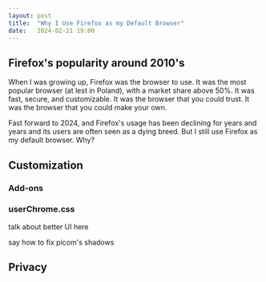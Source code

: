 ```yaml
---
layout: post
title:  "Why I Use Firefox as my Default Browser"
date:   2024-02-21 19:00
---
```


## Firefox's popularity around 2010's

When I was growing up, Firefox was the browser to use. It was the most popular
browser (at lest in Poland), with a market share above 50%. It was fast, secure,
and customizable. It was the browser that you could trust. It was the browser
that you could make your own.

Fast forward to 2024, and Firefox's usage has been declining for years and years
and its users are often seen as a dying breed. But I still use Firefox as my
default browser. Why?

## Customization

### Add-ons

### userChrome.css

talk about better UI here

say how to fix picom's shadows

## Privacy
